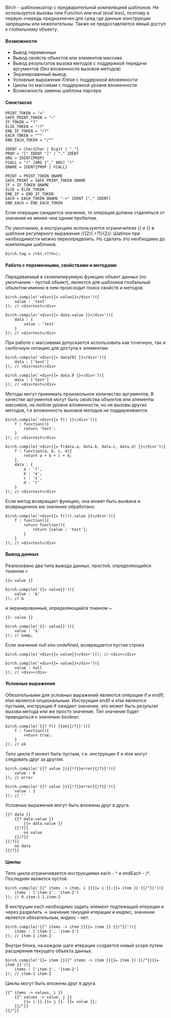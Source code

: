 Birch - шаблонизатор с предварительной компиляцией шаблонов. Не используется вызовы new Function или eval (eval less), поэтому
в первую очередь предназначен для сред где данные конструкции запрещены или нежелательны. Также не предоставляется 
явный доступ к глобальному объекту.
   
#### Возможности ####
* Вывод переменных 
* Вывод свойств объектов или элементов массива
* Вывод результатов вызова методов с поддержкой передачи аргументов (без вложенности вызовов методов)
* Экранированный вывод
* Условные выражения if/else с поддержкой вложенности
* Циклы по массивам с поддержкой уровня вложенности
* Возможность замены шаблона парсера

#### Синктаксис ####

    PRINT_TOKEN = "="
    SAFE_PRINT_TOKEN = "~"
    IF_TOKEN = "?"
    ELSE_TOKEN = "!?"
    END_IF_TOKEN = "/?"
    EACH_TOKEN = "^"
    END_EACH_TOKEN = "/^"

    IDENT = Char{Char | Digit | "_"}
    PROP = "[" IDENT "]" | "." IDENT
    ARG = IDENT{PROP}
    FCALL = "(" [ARG {"," ARG] ")"
    QNAME = IDENT{PROP | FCALL}

    PRINT = PRINT_TOKEN QNAME
    SAFE_PRINT = SAFE_PRINT_TOKEN QNAME
    IF = IF_TOKEN QNAME
    ELSE = ELSE_TOKEN
    END_IF = END_IF_TOKEN
    EACH = EACH_TOKEN QNAME "->" IDENT ["," IDENT]
    END_EACH = END_EACH_TOKEN
    
Если операции ожидается значение, то операция должна отделяться от значения не менее чем одним пробелом.

По умолчанию, в инструкциях используются ограничители {{ и }} в шаблоне регулярного выражения /\{{2}(.+?)\}{2}/. 
Шаблон при необходимости можно переопределить. Но сделать это необходимо до компиляции шаблонов.

    birch.tag = /<%(.+?)%>/;

#### Работа с переменными, свойствами и методами ####

Передаваемый в скомпилируемую функцию объект данных (по умолчанию - пустой объект), является для шаблонов глобальный 
объектом именно в нем происходит поиск свойств и методов.
 
    birch.compile('<div>{{= value}}</div>')({
        value : 'test'
    }); // <div>test</div>
    
    birch.compile('<div>{{= data.value }}</div>')({
        data : {
            value : 'test'
        }
    }); // <div>test</div> 
    
При работе с массивами допускается использовать как точечную, так и скобочную нотацию для доступа к элементам.

    birch.compile('<div>{{= data[0] }}</div>')({
        data : ['test']
    }); // <div>test</div> 
    
    birch.compile('<div>{{= data.0 }}</div>')({
        data : ['test']
    }); // <div>test</div>
    
Методы могут принимать произвольное количество аргументов, В качестве аргументов могут быть свойства объектов или элементы 
массивов, на любом уровне вложенности, но не вызовы других методов, т.е вложенность вызовов методов не поддерживается. 

    birch.compile('<div>{{= f() }}</div>')({
        f : function(){
            return 'test';
        }
    }); // <div>test</div>
    
    birch.compile('<div>{{= f(data.a, data.b, data.c, data.d) }}</div>')({
        f : function(a, b, c, d){
            return a + b + c + d;
        },
        data : {
            a : 't',
            b : 'e',
            c : 's',
            d : 't'
        }
    }); // <div>test</div>
    
Если метод возвращает функцию, она может быть вызвана и возвращенное ею значение обработано.
    
    birch.compile('<div>{{= f()().value }}</div>')({
        f : function(){
            return function(){
                return {value : 'test'};
            }
        }
    }); // <div>test</div>
    
#### Вывод данных ####

Реализовано два типа вывода данных, простой, определяющийся токеном = 

    {{= value }}
    
    birch.compile('{{= value}}')({
        value : '&'
    }); // &
    
и экранированный, определяющийся токеном ~

    {{~ value }}
    
    birch.compile('{{~ value}}')({
        value : '&'
    }); // &amp;
    
Если значение null или undefined, возвращается пустая строка

    birch.compile('<div>{{= value}}</div>')(); // <div></div>
    
    birch.compile('<div>{{= value}}</div>')({
        value : null
    }); // <div></div>
    
#### Условные выражения ####

Обязательными для условных выражений являются операции if и endIf, else является опциональным. Инструкции endIf и else 
являются пустыми, инструкция if ожидает значение, это может быть результат вызова метода или же просто значение. Тип значения
будет приводиться к значению boolean. 

    birch.compile('{{? f() }}ok{{/?}}')({
        f : function(){
            return true;
        }
    }); // ok
    
Тело цикла if может быть пустым, т.е. инструкции if и else могут следовать друг за другом. 
    
    birch.compile('{{? value }}{{!?}}error{{/?}}')({
        value : 0
    }); // error
    
    birch.compile('{{? value }}{{!?}}error{{/?}}')({
        value : 1
    }); // ''
    
Условные выражения могут быть вложены друг в друга.

    {{? data }}
        {{? data.value }}
            {{= data.value }}
        {{!?}}
            no value
        {{/?}}
    {{!?}}
        no data
    {{/?}}
 
#### Циклы ####

Тело цикла ограничивается инструкциями each - ^ и endEach - /^. Последняя является пустой.
 
    birch.compile('{{^ items -> item, i }}{{= i }}.{{= item }} {{/^}}')({
        items : ['item-1', 'item-2']
    }); // 0.item-1 1.item-2
    
В инструции each необходимо задать элемент подлежащий итерации и через разделить -> значение текущей итерации и индекс, 
значение является обязательным, индекс - нет. 

    birch.compile('{{^ items -> item }}{{= item }} {{/^}}')({
        items : ['item-1', 'item-2']
    }); // item-1 item-2
    
Внутри блока, на каждом шаге итерации создается новый scope путем расширения текущего объекта данных.

    birch.compile('{{= item }}{{^ items -> item }}{{= item }} {{/^}}{{= item }}')({
        items : ['item-1', 'item-2']
    }); // item-1 item-2
    
Циклы могут быть вложены друг в друга.

    {{^ items -> values, i }}
        {{^ values -> value, j }}
            {{= i }}.{{= j }}. {{= value }};
        {{/^}}
    {{/^}}